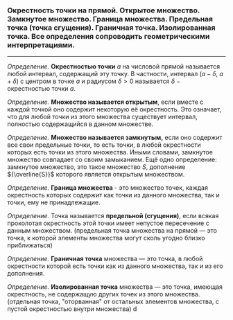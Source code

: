 ### Окрестность точки на прямой. Открытое множество. Замкнутое множество. Граница множества. Предельная точка (точка сгущения). Граничная точка. Изолированная точка. Все определения сопроводить геометрическими интерпретациями.
---
*Определение.* **Окрестностью точки** ${a}$ на числовой прямой называется любой интервал, содержащий эту точку.
В частности, интервал ${(a-\delta, \ a+\delta)}$ с центром в точке ${a}$ и радиусом ${\delta>0}$ называется ${\delta - \text{ окрестностью }}$ точки ${a}$.

*Определение.* **Множество называется открытым**, если вместе с каждой точкой оно содержит некоторую её окрестность. Это означает, что для любой точки из этого множества существует интервал, полностью содержащийся в данном множестве.

*Определение.* **Множество называется замкнутым,** если оно содержит все свои предельные точки, то есть точки, в любой окрестности которых есть точки из этого множества. Иными словами, замкнутое множество совпадает со своим замыканием. Ещё одно определение: замкнутое множество, это такое множество ${S}$, дополнение ${\overline{S}}$ которого является открытым множеством.

*Определение.* **Граница множества** - это множество точек, каждая окрестность которых содержит как точки из данного множества, так и точки, ему не принадлежащие.

*Определение.* Точка называется **предельной  (сгущения)**, если всякая проколотая окрестность этой точки имеет непустое пересечение с данным множеством.
(предельная точка множества на прямой — это точка, к которой элементы множества могут сколь угодно близко приближаться)

*Определение.* **Граничная точка** множества — это точка, в любой окрестности которой есть точки как из данного множества, так и из его дополнения.

*Определение.* **Изолированная точка** множества — это точка, имеющая окрестность, не содержащую других точек из этого множества. (отдельная точка, "оторванная" от остальных элементов множества, с пустой окрестностью внутри множества)
d